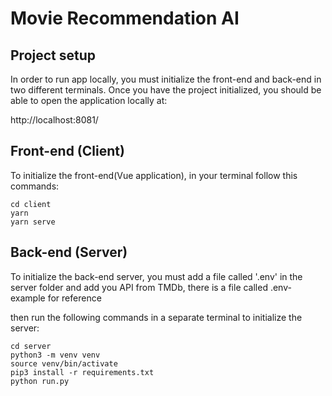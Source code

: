 # Movie Recommendation AI

## Project setup

In order to run app locally, you must initialize the front-end and back-end in two different terminals.
Once you have the project initialized, you should be able to open the application locally at:

http://localhost:8081/

## Front-end (Client)
To initialize the front-end(Vue application), in your terminal follow this commands:
```
cd client
yarn
yarn serve
```

## Back-end (Server)
To initialize the back-end server, you must add a file called '.env' in the server folder and add you API from TMDb,
there is a file called .env-example for reference

then run the following commands in a separate terminal to initialize the server:

```
cd server
python3 -m venv venv
source venv/bin/activate
pip3 install -r requirements.txt
python run.py
```

